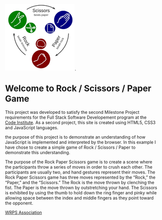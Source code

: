 ![Game Instructions Image](assets/images/rockpaperscissorsrules.jpg).

# Welcome to Rock / Scissors / Paper Game

This project was developed to satisfy the second Milestone Project requirements for the Full Stack Software Developement program at the [Code Institute](https://www.codeinstitute.net). As a second project, this site is created using HTML5, CSS3 and JavaScript languages.

the purpose of this project is to demonstrate an understanding of how JavaScript is implemented and interpreted by the browser. In this example I have chose to create a simple game of Rock / Scissors / Paper to demonstrate this understanding.



The purpose of the Rock Paper Scissors game is to create a scene where the participants throw a series of moves in order to crush each other. The participants are usually two, and hand gestures represent their moves. The Rock Paper Scissors game has three moves represented by the “Rock,” the “Paper,” and the “Scissors.” The Rock is the move thrown by clenching the fist. The Paper is the move thrown by outstretching your hand. The Scissors is exhibited by using the thumb to hold down the ring finger and pinky while allowing space between the index and middle fingers as they point toward the opponent.

[WRPS Association](https://wrpsa.com) 